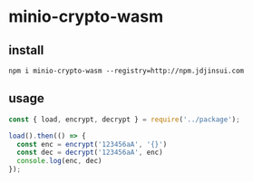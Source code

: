 # minio-crypto-wasm

## install
`npm i minio-crypto-wasm --registry=http://npm.jdjinsui.com`

## usage
```js
const { load, encrypt, decrypt } = require('../package');

load().then(() => {
  const enc = encrypt('123456aA', '{}')
  const dec = decrypt('123456aA', enc)
  console.log(enc, dec)
});
```